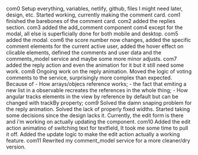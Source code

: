 com0
    Setup everything, variables, netlify, github, files I might need later, design, etc. Started working, currently making the comment card.
com1
    finished the barebones of the comment card.
com2
    added the replies section.
com3
    added the add_comment component
com4
    except for the modal, all else is superficially done for both mobile and desktop. 
com5
    added the modal.
com6
    the score number now changes, added the specific comment elements for the current active user, added the hover effect on clicable elements, defined the comments and user data and the comments_model service and maybe some more minor adjusts.
com7
    added the reply action and even the animation for it but it still need some work.
com8
    Ongoing work on the reply animation. Moved the logic of voting comments to the service, surprisingly more complex than expected. Because of 
    - How arrays/objecs reference works; 
    - the fact that emiting a new list in a observable recreates the references in the whole thing;
    - How angular tracks elements in the view by reference by default but can be changed with trackBy property;
com9
    Solved the damn snaping problem for the reply animation. 
    Solved the lack of properly fixed widths. 
    Started taking some decisions since the design lacks it. 
    Currently, the edit form is there and i'm working on actually updating the component.
com10
    Added the edit action animatino of switching text for textfield, It took me some time to pull it off.
    Added the update logic to make the edit action actually a working feature.
com11
    Rewrited my comment_model service for a more cleaner/dry version.
